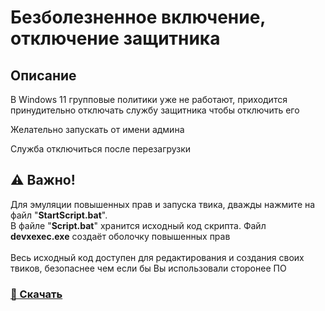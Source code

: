 # Безболезненное включение, отключение защитника
## Описание
В Windows 11 групповые политики уже не работают, приходится принудительно отключать службу защитника чтобы отключить его

Желательно запускать от имени админа

Служба отключиться после перезагрузки
## ⚠️ Важно!
Для эмуляции повышенных прав и запуска твика, дважды нажмите на файл "**StartScript.bat**". 
<br>
В файле "**Script.bat**" хранится исходный код скрипта. Файл **devxexec.exe** создаёт оболочку повышенных прав
<br><br>
Весь исходный код доступен для редактирования и создания своих твиков, безопаснее чем если бы Вы использовали сторонее ПО
### [🔷 Скачать](https://downgit.github.io/#/home?url=https://github.com/awesome-windows11/windows11/tree/main/%D1%82%D0%B2%D0%B8%D0%BA%D0%B8/WindowsDefender)
